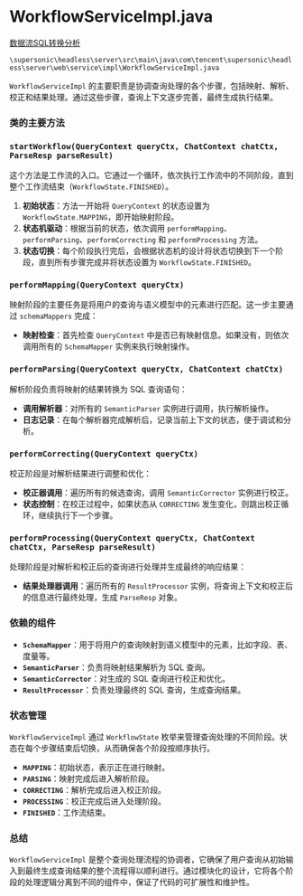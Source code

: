 # WorkflowServiceImpl.java

[数据流SQL转换分析](https://www.notion.so/SQL-7e2bf0f8191345ea80b86785605e6de2?pvs=21) 

`\supersonic\headless\server\src\main\java\com\tencent\supersonic\headless\server\web\service\impl\WorkflowServiceImpl.java`

`WorkflowServiceImpl` 的主要职责是协调查询处理的各个步骤，包括映射、解析、校正和结果处理。通过这些步骤，查询上下文逐步完善，最终生成执行结果。

### 类的主要方法

### `startWorkflow(QueryContext queryCtx, ChatContext chatCtx, ParseResp parseResult)`

这个方法是工作流的入口。它通过一个循环，依次执行工作流中的不同阶段，直到整个工作流结束（`WorkflowState.FINISHED`）。

1. **初始状态**：方法一开始将 `QueryContext` 的状态设置为 `WorkflowState.MAPPING`，即开始映射阶段。
2. **状态机驱动**：根据当前的状态，依次调用 `performMapping`、`performParsing`、`performCorrecting` 和 `performProcessing` 方法。
3. **状态切换**：每个阶段执行完后，会根据状态机的设计将状态切换到下一个阶段，直到所有步骤完成并将状态设置为 `WorkflowState.FINISHED`。

### `performMapping(QueryContext queryCtx)`

映射阶段的主要任务是将用户的查询与语义模型中的元素进行匹配。这一步主要通过 `schemaMappers` 完成：

- **映射检查**：首先检查 `QueryContext` 中是否已有映射信息。如果没有，则依次调用所有的 `SchemaMapper` 实例来执行映射操作。

### `performParsing(QueryContext queryCtx, ChatContext chatCtx)`

解析阶段负责将映射的结果转换为 SQL 查询语句：

- **调用解析器**：对所有的 `SemanticParser` 实例进行调用，执行解析操作。
- **日志记录**：在每个解析器完成解析后，记录当前上下文的状态，便于调试和分析。

### `performCorrecting(QueryContext queryCtx)`

校正阶段是对解析结果进行调整和优化：

- **校正器调用**：遍历所有的候选查询，调用 `SemanticCorrector` 实例进行校正。
- **状态控制**：在校正过程中，如果状态从 `CORRECTING` 发生变化，则跳出校正循环，继续执行下一个步骤。

### `performProcessing(QueryContext queryCtx, ChatContext chatCtx, ParseResp parseResult)`

处理阶段是对解析和校正后的查询进行处理并生成最终的响应结果：

- **结果处理器调用**：遍历所有的 `ResultProcessor` 实例，将查询上下文和校正后的信息进行最终处理，生成 `ParseResp` 对象。

### 依赖的组件

- **`SchemaMapper`**：用于将用户的查询映射到语义模型中的元素，比如字段、表、度量等。
- **`SemanticParser`**：负责将映射结果解析为 SQL 查询。
- **`SemanticCorrector`**：对生成的 SQL 查询进行校正和优化。
- **`ResultProcessor`**：负责处理最终的 SQL 查询，生成查询结果。

### 状态管理

`WorkflowServiceImpl` 通过 `WorkflowState` 枚举来管理查询处理的不同阶段。状态在每个步骤结束后切换，从而确保各个阶段按顺序执行。

- **`MAPPING`**：初始状态，表示正在进行映射。
- **`PARSING`**：映射完成后进入解析阶段。
- **`CORRECTING`**：解析完成后进入校正阶段。
- **`PROCESSING`**：校正完成后进入处理阶段。
- **`FINISHED`**：工作流结束。

### 总结

`WorkflowServiceImpl` 是整个查询处理流程的协调者，它确保了用户查询从初始输入到最终生成查询结果的整个流程得以顺利进行。通过模块化的设计，它将各个阶段的处理逻辑分离到不同的组件中，保证了代码的可扩展性和维护性。